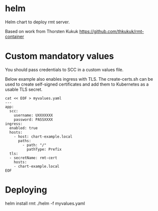 # helm

Helm chart to deploy rmt server.

Based on work from Thorsten Kukuk https://github.com/thkukuk/rmt-container

# Custom mandatory values

You should pass credentials to SCC in a custom values file.

Below example also enables ingress with TLS.
The create-certs.sh can be used to create self-signed certificates and
add them to Kubernetes as a usable TLS secret.

```
cat << EOF > myvalues.yaml
---
app:
  scc:
    username: UXXXXXXX
    password: PASSXXXX
ingress:
  enabled: true
  hosts:
    - host: chart-example.local
      paths:
        - path: "/"
          pathType: Prefix
  tls:
  - secretName: rmt-cert
    hosts:
    - chart-example.local
EOF
```


#

# Deploying
helm install rmt ./helm -f myvalues.yaml
